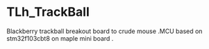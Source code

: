 # TLh_TrackBall
Blackberry trackball breakout board to crude mouse .MCU based on stm32f103cbt8 on maple mini board .
